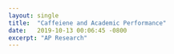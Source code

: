 ```yaml
---
layout: single
title:  "Caffeiene and Academic Performance"
date:   2019-10-13 00:06:45 -0800
excerpt: "AP Research"
---
```

